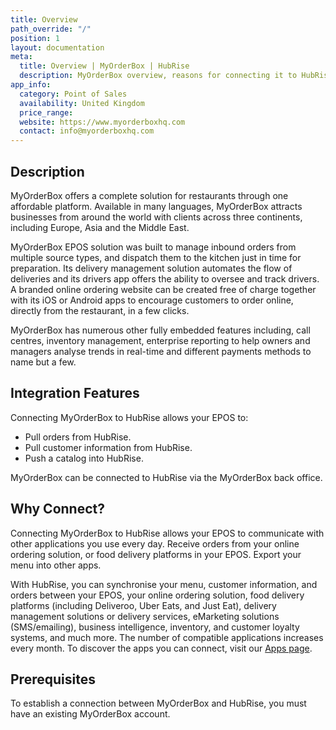 ```yaml
---
title: Overview
path_override: "/"
position: 1
layout: documentation
meta:
  title: Overview | MyOrderBox | HubRise
  description: MyOrderBox overview, reasons for connecting it to HubRise and summary of integrated features. Synchronise data between your EPOS and your apps.
app_info:
  category: Point of Sales
  availability: United Kingdom
  price_range:
  website: https://www.myorderboxhq.com
  contact: info@myorderboxhq.com
---
```


## Description

MyOrderBox offers a complete solution for restaurants through one affordable platform. Available in many languages, MyOrderBox attracts businesses from around the world with clients across three continents, including Europe, Asia and the Middle East.

MyOrderBox EPOS solution was built to manage inbound orders from multiple source types, and dispatch them to the kitchen just in time for preparation. Its delivery management solution automates the flow of deliveries and its drivers app offers the ability to oversee and track drivers. A branded online ordering website can be created free of charge together with its iOS or Android apps to encourage customers to order online, directly from the restaurant, in a few clicks.

MyOrderBox has numerous other fully embedded features including, call centres, inventory management, enterprise reporting to help owners and managers analyse trends in real-time and different payments methods to name but a few.

## Integration Features

Connecting MyOrderBox to HubRise allows your EPOS to:

- Pull orders from HubRise.
- Pull customer information from HubRise.
- Push a catalog into HubRise.

MyOrderBox can be connected to HubRise via the MyOrderBox back office.

## Why Connect?

Connecting MyOrderBox to HubRise allows your EPOS to communicate with other applications you use every day. Receive orders from your online ordering solution, or food delivery platforms in your EPOS. Export your menu into other apps.

With HubRise, you can synchronise your menu, customer information, and orders between your EPOS, your online ordering solution, food delivery platforms (including Deliveroo, Uber Eats, and Just Eat), delivery management solutions or delivery services, eMarketing solutions (SMS/emailing), business intelligence, inventory, and customer loyalty systems, and much more. The number of compatible applications increases every month. To discover the apps you can connect, visit our [Apps page](/apps).

## Prerequisites

To establish a connection between MyOrderBox and HubRise, you must have an existing MyOrderBox account.
